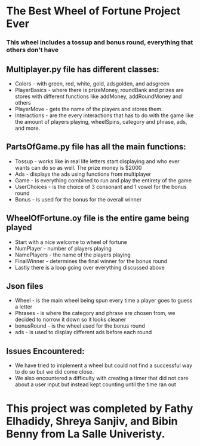 #                                      The Best Wheel of Fortune Project Ever
### This wheel includes a tossup and bonus round, everything that others don't have
## Multiplayer.py file has different classes:


- Colors - with green, red, white, gold, adsgolden, and adsgreen 
- PlayerBasics - where there is prizeMoney, roundBank and prizes are stores with different functions like addMoney, addRoundMoney and others
- PlayerMove - gets the name of the players and stores them.
- Interactions - are the every interactions that has to do with the game like the amount of players playing, wheelSpins, category and phrase, ads, and more.

## PartsOfGame.py file has all the main functions:

- Tossup - works like in real life letters start displaying and who ever wants can do so as well. The prize money is $2000
- Ads - displays the ads using functions from multiplayer
- Game - is everything combined to run and play the entirety of the game 
- UserChoices - is the choice of 3 consonant and 1 vowel for the bonus round
- Bonus - is used for the bonus for the overall winner

## WheelOfFortune.oy file is the entire game being played

- Start with a nice welcome to wheel of fortune 
- NumPlayer - number of players playing 
- NamePlayers - the name of the players playing
- FinalWinner - determines the final winner for the bonus round
- Lastly there is a loop going over everything discussed above 

## Json files

- Wheel - is the main wheel being spun every time a player goes to guess a letter
- Phrases - is where the category and phrase are chosen from, we decided to norrow it down so it looks cleaner  
- bonusRound - is the wheel used for the bonus round
- ads - is used to display different ads before each round

## Issues Encountered:
- We have tried to implement a wheel but could not find a successful way to do so but we did come close. 
- We also encountered a difficulty with creating a timer that did not care about a user input but instead kept counting until the time ran out 

# This project was completed by Fathy Elhadidy, Shreya Sanjiv, and Bibin Benny from La Salle Univeristy. 
